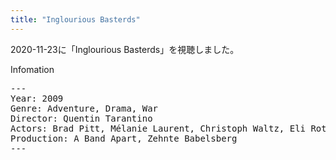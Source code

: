 ```yaml
---
title: "Inglourious Basterds"
---
```

2020-11-23に「Inglourious Basterds」を視聴しました。

Infomation
<pre>
---
Year: 2009
Genre: Adventure, Drama, War
Director: Quentin Tarantino
Actors: Brad Pitt, Mélanie Laurent, Christoph Waltz, Eli Roth
Production: A Band Apart, Zehnte Babelsberg
---
</pre>
